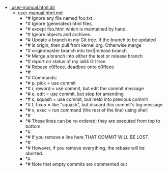 - <a href = "E:\Node_projects\Node_Way\NBase\_Md\_Index\_Git\content\Docs\C_Program_Files_Git_mingw64_share_doc_git-doc\Live_learn\_src\.user-manual.html.dir\cat..user-manual.html.dir\dir..user-manual.html.dir.md">.user-manual.html.dir</a>
    - <a href = "E:\Node_projects\Node_Way\NBase\_Md\_Index\_Git\content\Docs\C_Program_Files_Git_mingw64_share_doc_git-doc\Live_learn\_src\.user-manual.html.dir\user-manual.html.md">user-manual.html.md</a>
        - *# Ignore any file named foo.txt.
        - *# Ignore (generated) html files,
        - *# except foo.html which is maintained by hand.
        - *# Ignore objects and archives.
        - *# Update a branch in my Git tree.  If the branch to be updated
        - *# is origin, then pull from kernel.org.  Otherwise merge
        - *# origin/master branch into test|release branch
        - *# Merge a branch into either the test or release branch
        - *# report on status of my ia64 Git tree
        - *# Rebase c0ffeee..deadbee onto c0ffeee
        - *#
        - *# Commands:
        - *#  p, pick = use commit
        - *#  r, reword = use commit, but edit the commit message
        - *#  e, edit = use commit, but stop for amending
        - *#  s, squash = use commit, but meld into previous commit
        - *#  f, fixup = like "squash", but discard this commit's log message
        - *#  x, exec = run command (the rest of the line) using shell
        - *#
        - *# These lines can be re-ordered; they are executed from top to bottom.
        - *#
        - *# If you remove a line here THAT COMMIT WILL BE LOST.
        - *#
        - *# However, if you remove everything, the rebase will be aborted.
        - *#
        - *# Note that empty commits are commented out</pre>
